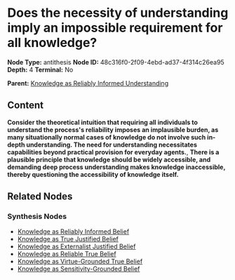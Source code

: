 # Does the necessity of understanding imply an impossible requirement for all knowledge?

**Node Type:** antithesis
**Node ID:** 48c316f0-2f09-4ebd-ad37-4f314c26ea95
**Depth:** 4
**Terminal:** No

**Parent:** [Knowledge as Reliably Informed Understanding](knowledge-as-reliably-informed-understanding-synthesis-06b2a7f8-7968-489b-a6e4-4fa29d08d4a0.md)

## Content

**Consider the theoretical intuition that requiring all individuals to understand the process's reliability imposes an implausible burden, as many situationally normal cases of knowledge do not involve such in-depth understanding. The need for understanding necessitates capabilities beyond practical provision for everyday agents.**, **There is a plausible principle that knowledge should be widely accessible, and demanding deep process understanding makes knowledge inaccessible, thereby questioning the accessibility of knowledge itself.**

## Related Nodes

### Synthesis Nodes

- [Knowledge as Reliably Informed Belief](knowledge-as-reliably-informed-belief-synthesis-eb9c4d50-0336-4af0-877f-fb1f34edb848.md)
- [Knowledge as True Justified Belief](knowledge-as-true-justified-belief-synthesis-0afa2774-5d91-412b-b575-a4470c0b4760.md)
- [Knowledge as Externalist Justified Belief](knowledge-as-externalist-justified-belief-synthesis-039225e6-464a-4f7c-81a7-28ad23adbc15.md)
- [Knowledge as Reliable True Belief](knowledge-as-reliable-true-belief-synthesis-2d2ad000-07a9-4959-a6c4-bf5feec36d07.md)
- [Knowledge as Virtue-Grounded True Belief](knowledge-as-virtue-grounded-true-belief-synthesis-c49cf0ba-bbe2-47f9-a946-a5fa6a5a0b0b.md)
- [Knowledge as Sensitivity-Grounded Belief](knowledge-as-sensitivity-grounded-belief-synthesis-87359ba0-0432-497b-9467-54f6acf865a4.md)
